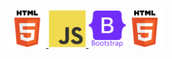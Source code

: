 <a href="https://www.w3.org/html/"><img src="https://raw.githubusercontent.com/devicons/devicon/master/icons/html5/html5-original-wordmark.svg" width = "60px">   <a href="https://developer.mozilla.org/en-US/docs/Web/JavaScript"><img src="https://raw.githubusercontent.com/devicons/devicon/master/icons/javascript/javascript-original.svg" width = "60px">    <a href="https://getbootstrap.com/"><img src="https://raw.githubusercontent.com/devicons/devicon/master/icons/bootstrap/bootstrap-plain-wordmark.svg" width = "60px"><a href=https://docs.microsoft.com/pt-br/dotnet/csharp/><img src="https://raw.githubusercontent.com/devicons/devicon/master/icons/html5/html5-original-wordmark.svg" width = "60px"> 
 
 
 



